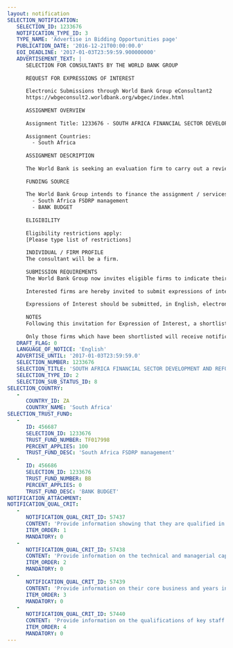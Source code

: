 ```yaml
---
layout: notification
SELECTION_NOTIFICATION: 
   SELECTION_ID: 1233676
   NOTIFICATION_TYPE_ID: 3
   TYPE_NAME: 'Advertise in Bidding Opportunities page'
   PUBLICATION_DATE: '2016-12-21T00:00:00.0'
   EOI_DEADLINE: '2017-01-03T23:59:59.900000000'
   ADVERTISEMENT_TEXT: |
      SELECTION FOR CONSULTANTS BY THE WORLD BANK GROUP
      
      REQUEST FOR EXPRESSIONS OF INTEREST
      
      Electronic Submissions through World Bank Group eConsultant2
      https://wbgeconsult2.worldbank.org/wbgec/index.html
      
      ASSIGNMENT OVERVIEW
      
      Assignment Title: 1233676 - SOUTH AFRICA FINANCIAL SECTOR DEVELOPMENT AND REFORM PROGRAM   INDEPENDENT PROGRAM EVALUATION
      
      Assignment Countries:
        - South Africa
      
      ASSIGNMENT DESCRIPTION
      
      The World Bank is seeking an evaluation firm to carry out a review of the FSDRP. The main objective of the assignment is to carry out an independent assessment of the design and delivery of the different components under the FSDRP, review associated log frame, including theory of change, intervention logic, indicators, baselines and targets. The main motivation for this evaluation is to draw lessons learned and receive forward looking guidance for preparing a second phase of the program. The firm will identify any implementation course corrections which are necessary to attain FSDRP objectives, to ensure relevance, and increase where possible its effectiveness, efficiency and sustainability. The consulting firm will deliver an independent program evaluation (IPE) report detailing findings from the desktop review and field mission, including a response to the evaluation questions listed below, lessons learnt and recommendations.
      
      FUNDING SOURCE
      
      The World Bank Group intends to finance the assignment / services described below under the following:
        - South Africa FSDRP management
        - BANK BUDGET
      
      ELIGIBILITY
      
      Eligibility restrictions apply:
      [Please type list of restrictions]
      
      INDIVIDUAL / FIRM PROFILE
      The consultant will be a firm. 
      
      SUBMISSION REQUIREMENTS
      The World Bank Group now invites eligible firms to indicate their interest in providing the services.  Interested firms must provide information indicating that they are qualified to perform the services (brochures, description of similar assignments, experience in similar conditions, availability of appropriate skills among staff, etc. for firms; CV and cover letter for individuals).  Please note that the total size of all attachments should be less than 5MB.  Consultants may associate to enhance their qualifications.
      
      Interested firms are hereby invited to submit expressions of interest.
      
      Expressions of Interest should be submitted, in English, electronically through World Bank Group eConsultant2 (https://wbgeconsult2.worldbank.org/wbgec/index.html)
      
      NOTES
      Following this invitation for Expression of Interest, a shortlist of qualified firms will be formally invited to submit proposals. Shortlisting and selection will be subject to the availability of funding.
      
      Only those firms which have been shortlisted will receive notification. No debrief will be provided to firms which have not been shortlisted.
   DRAFT_FLAG: 0
   LANGUAGE_OF_NOTICE: 'English'
   ADVERTISE_UNTIL: '2017-01-03T23:59:59.0'
   SELECTION_NUMBER: 1233676
   SELECTION_TITLE: 'SOUTH AFRICA FINANCIAL SECTOR DEVELOPMENT AND REFORM PROGRAM   INDEPENDENT PROGRAM EVALUATION'
   SELECTION_TYPE_ID: 2
   SELECTION_SUB_STATUS_ID: 8
SELECTION_COUNTRY: 
   - 
      COUNTRY_ID: ZA
      COUNTRY_NAME: 'South Africa'
SELECTION_TRUST_FUND: 
   - 
      ID: 456687
      SELECTION_ID: 1233676
      TRUST_FUND_NUMBER: TF017998
      PERCENT_APPLIES: 100
      TRUST_FUND_DESC: 'South Africa FSDRP management'
   - 
      ID: 456686
      SELECTION_ID: 1233676
      TRUST_FUND_NUMBER: BB
      PERCENT_APPLIES: 0
      TRUST_FUND_DESC: 'BANK BUDGET'
NOTIFICATION_ATTACHMENT: 
NOTIFICATION_QUAL_CRIT: 
   - 
      NOTIFICATION_QUAL_CRIT_ID: 57437
      CONTENT: 'Provide information showing that they are qualified in the field of the assignment.'
      ITEM_ORDER: 1
      MANDATORY: 0
   - 
      NOTIFICATION_QUAL_CRIT_ID: 57438
      CONTENT: 'Provide information on the technical and managerial capabilities of the firm.'
      ITEM_ORDER: 2
      MANDATORY: 0
   - 
      NOTIFICATION_QUAL_CRIT_ID: 57439
      CONTENT: 'Provide information on their core business and years in business.'
      ITEM_ORDER: 3
      MANDATORY: 0
   - 
      NOTIFICATION_QUAL_CRIT_ID: 57440
      CONTENT: 'Provide information on the qualifications of key staff.'
      ITEM_ORDER: 4
      MANDATORY: 0
---
```

